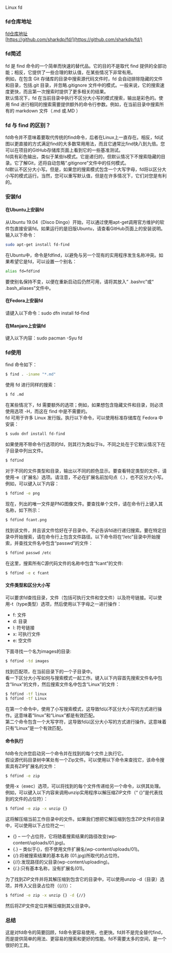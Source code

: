 Linux fd 
<a name="viajL"></a>
### fd仓库地址
[fd仓库地址](https://github.com/sharkdp/fd/)<br />[https://github.com/sharkdp/fd/](https://github.com/sharkdp/fd/)
<a name="uwrY7"></a>
### fd简述
fd 是 find 命令的一个简单而快速的替代品。它的目的不是取代 find 提供的全部功能；相反，它提供了一些合理的默认值，在某些情况下非常有用。<br />例如，在包含 Git 存储库的目录中搜索源代码文件时，fd 会自动排除隐藏的文件和目录，包括.git 目录，并忽略.gitignore 文件中的模式。一般来说，它的搜索速度更快，而且第一次搜索时提供了更多相关的结果。<br />默认情况下，fd 在当前目录中执行不区分大小写的模式搜索，输出是彩色的。使用 find 进行相同的搜索需要提供额外的命令行参数。例如，在当前目录中搜索所有的 markdown 文件（.md 或.MD ）
<a name="6890f8bc"></a>
### fd 与 find 的区别？
fd命令并不意味着要取代传统的find命令，后者在Linux上一直存在。相反，fd试图以更直接的方式满足find的大多数常用用法，而且它通常比find快八到九倍。您可以在项目的GitHub存储库页面上看到它的一些基准测试。<br />fd具有彩色输出，类似于某些ls模式。它是递归的，但默认情况下不搜索隐藏的目录。它了解Git，还将自动忽略“.gitignore”文件中的任何模式。<br />fd默认不区分大小写。但是，如果您的搜索模式包含一个大写字母，fd将以区分大小写的模式运行。当然，您可以重写默认值，但是在许多情况下，它们对您是有利的。
<a name="kz9Yi"></a>
### 安装fd
<a name="84doI"></a>
#### 在Ubuntu上安装fd
从Ubuntu 19.04（Disco Dingo）开始，可以通过使用apt-get调用官方维护的软件包直接安装fd。如果运行的是旧版Ubuntu，请查看GitHub页面上的安装说明。输入以下命令：
```bash
sudo apt-get install fd-find
```
在Ubuntu中，命令是fdfind，以避免与另一个现有的实用程序发生名称冲突。如果希望它是fd，可以设置一个别名：
```bash
alias fd=fdfind
```
要使别名保持不变，以便在重新启动后仍然可用，请将其放入“ .bashrc”或“ .bash_aliases”文件中。
<a name="6CKfU"></a>
#### 在Fedora上安装fd
请键入以下命令：sudo dfn install fd-find
<a name="lTo3q"></a>
#### 在Manjaro上安装fd
键入以下内容：sudo pacman -Syu fd
<a name="qAKrZ"></a>
### fd使用
find 命令如下：
```bash
$ find . -iname "*.md"
```
使用 fd 进行同样的搜索：
```bash
$ fd .md
```
在某些情况下，fd 需要额外的选项；例如，如果想包含隐藏文件和目录，则必须使用选项 -H，而这在 find 中是不需要的。<br />fd 可用于许多 Linux 发行版。执行以下命令，可以使用标准存储库在 Fedora 中安装：
```bash
$ sudo dnf install fd-find
```

如果使用不带命令行选项的fd，则其行为类似于ls，不同之处在于它默认情况下在子目录中列出文件。
```bash
$ fdfind
```
对于不同的文件类型和目录，输出以不同的颜色显示。要查看特定类型的文件，请使用-e（扩展名）选项。请注意，不必在扩展名前加句点（.），也不区分大小写。例如，可以键入以下内容：
```bash
$ fdfind -e png
```
现在，列出的唯一文件是PNG图像文件。要查找单个文件，请在命令行上键入其名称，如下所示：
```bash
$ fdfind fcant.png
```
找到该文件，并且该文件恰好在子目录中。不必告诉fd进行递归搜索。要在特定目录中开始搜索，请在命令行上包含文件路径。以下命令将在“/etc”目录中开始搜索，并查找文件名中包含“passwd”的文件：
```bash
$ fdfind passwd /etc
```
在这里，搜索所有C源代码文件的名称中包含“fcant”的文件:
```bash
$ fdfind -e c fcant
```
<a name="7h1oz"></a>
#### 文件类型和区分大小写
可以要求fd查找目录，文件（包括可执行文件和空文件）以及符号链接。可以使用-t（type类型）选项，然后使用以下字母之一进行操作：

- f: 文件<br />
- d: 目录<br />
- l: 符号链接<br />
- x: 可执行文件<br />
- e: 空文件<br />

下面寻找一个名为images的目录:
```bash
$ fdfind -td images
```
找到匹配项，在当前目录下的一个子目录中。<br />看一下区分大小写如何与搜索模式一起工作。键入以下内容首先搜索文件名中包含“linux”的文件，然后搜索文件名中包含“Linux”的文件：
```bash
$ fdfind -tf linux
$ fdfind -tf Linux
```
在第一个命令中，使用了小写搜索模式，这导致fd以不区分大小写的方式进行操作。这意味着“linux”和“Linux”都是有效匹配。<br />第二个命令包含一个大写字符，这导致fd以区分大小写的方式进行操作。这意味着只有“Linux”是一个有效匹配。
<a name="ndwmw"></a>
#### 命令执行
fd命令允许您启动另一个命令并在找到的每个文件上执行它。<br />假设源代码目录树中某处有一个Zip文件。可以使用以下命令来查找它，该命令搜索具有ZIP扩展名的文件：
```bash
$ fdfind -e zip
```
使用-x（exec）选项，可以将找到的每个文件传递给另一个命令，以供其处理。例如，可以键入以下内容来调用unzip实用程序以解压缩ZIP文件（“ {}”是代表找到的文件的占位符）：
```bash
$ fdfind -e zip -x unzip {}
```
这将解压缩当前工作目录中的文件。如果我们想把它解压缩到包含ZIP文件的目录中，可以使用以下占位符之一:

- {} – 一个占位符，它将随着搜索结果的路径改变(wp-content/uploads/01.jpg)。<br />
- {.} – 类似于{}，但不使用文件扩展名(wp-content/uploads/01)。<br />
- {/}:将被搜索结果的基本名称 (01.jpg)所取代的占位符。<br />
- {//}:发现路径的父目录(wp-content/uploading)。<br />
- {/.}:只有基本名称，没有扩展名(01)。<br />

为了找到ZIP文件并将其解压缩到包含它的目录中，可以使用unzip -d（目录）选项，并传入父目录占位符（{//}）：
```bash
$ fdfind -e zip -x unzip {} -d {//}
```
然后将ZIP文件定位并解压缩到其父目录中。
<a name="QOvlj"></a>
### 总结
这是对fd命令的简要回顾，fd命令更容易使用，也更快。fd并不是完全替代find，而是提供简单的用法、更容易的搜索和更好的性能。fd不需要太多的空间，是一个很好的工具。
